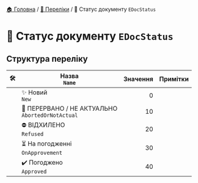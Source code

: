 ﻿[🏠 Головна](../README.MD) / [🎲 Переліки](./README.MD) / 🎲 Статус документу `EDocStatus`

# 🎲 Статус документу `EDocStatus`

## Структура переліку

|🛠️| Назва </br> `Name` | Значення | Примітки |
|---|---|---:|---|
|| ✨ Новий </br> `New` | 	0 ||
|| 🚫 ПЕРЕРВАНО / НЕ АКТУАЛЬНО </br> `AbortedOrNotActual` | 10 ||
|| ⛔ ВІДХИЛЕНО </br> `Refused` | 20 ||
|| ⏳ На погодженні </br> `OnApprovement` | 30 ||
|| ✔️ Погоджено </br> `Approved` | 40 ||